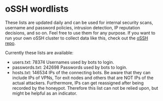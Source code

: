 # oSSH wordlists
These lists are updated daily and can be used for internal security scans, username and password policies, intrusion detection, IP reputation decisions, and so on. Feel free to use them for any purpose. If you want to run your own oSSH cluster to collect data like this, check out the [oSSH repo](https://github.com/toxyl/ossh).  

Currently these lists are available:  
- users.txt: 78374                                                                                                                                                                                                                                                                                                                                                                                                                                       Usernames used by bots to login. 
- passwords.txt: 242698                                                                                                                                                                                                                                                                                                                                                                                                                                       Passwords used by bots to login. 
- hosts.txt: 146534                                                                                                                                                                                                                                                                                                                                                                                                                                       IPs of the connecting bots. Be aware that they can include IPs of VPNs, Tor exit nodes and others that are NOT IPs of the actual attackers. Furthermore, IPs can get reassigned after being recorded by the honeypot. Therefore this list can not be relied upon, but might be helpful as an indicator.
